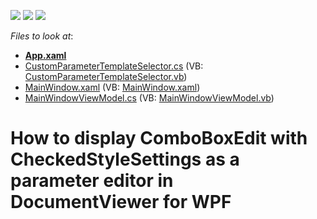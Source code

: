 <!-- default badges list -->
![](https://img.shields.io/endpoint?url=https://codecentral.devexpress.com/api/v1/VersionRange/128600319/16.1.4%2B)
[![](https://img.shields.io/badge/Open_in_DevExpress_Support_Center-FF7200?style=flat-square&logo=DevExpress&logoColor=white)](https://supportcenter.devexpress.com/ticket/details/T191222)
[![](https://img.shields.io/badge/📖_How_to_use_DevExpress_Examples-e9f6fc?style=flat-square)](https://docs.devexpress.com/GeneralInformation/403183)
<!-- default badges end -->
<!-- default file list -->
*Files to look at*:

* **[App.xaml](./CS/WpfApplication1/App.xaml)**
* [CustomParameterTemplateSelector.cs](./CS/WpfApplication1/CustomParameterTemplateSelector.cs) (VB: [CustomParameterTemplateSelector.vb](./VB/WpfApplication1/CustomParameterTemplateSelector.vb))
* [MainWindow.xaml](./CS/WpfApplication1/MainWindow.xaml) (VB: [MainWindow.xaml](./VB/WpfApplication1/MainWindow.xaml))
* [MainWindowViewModel.cs](./CS/WpfApplication1/MainWindowViewModel.cs) (VB: [MainWindowViewModel.vb](./VB/WpfApplication1/MainWindowViewModel.vb))
<!-- default file list end -->
# How to display ComboBoxEdit with CheckedStyleSettings as a parameter editor in DocumentViewer for WPF

<br/>


